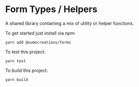 # Form Types / Helpers

A shared library containing a mix of utility or helper functions.

To get started just install via npm:

```
yarn add @sumocreations/forms
```

To test this project:

```
yarn test
```

To build this project:

```
yarn build
```
